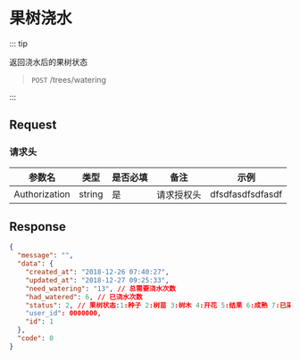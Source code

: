 # 果树浇水 

::: tip

返回浇水后的果树状态

> `POST` /trees/watering 

:::

## Request

### 请求头

| 参数名        | 类型   | 是否必填 | 备注       | 示例             |
| ------------- | ------ | -------- | ---------- | ---------------- |
| Authorization | string | 是       | 请求授权头 | dfsdfasdfsdfasdf |

## Response

```json
{
  "message": "",
  "data": {
    "created_at": "2018-12-26 07:40:27",
    "updated_at": "2018-12-27 09:25:33",
    "need_watering": "13", // 总需要浇水次数
    "had_watered": 6, // 已浇水次数
    "status": 2, // 果树状态:1:种子 2:树苗 3:树木 4:开花 5:结果 6:成熟 7:已采摘
    "user_id": 0000000, 
    "id": 1
  },
  "code": 0
}
```